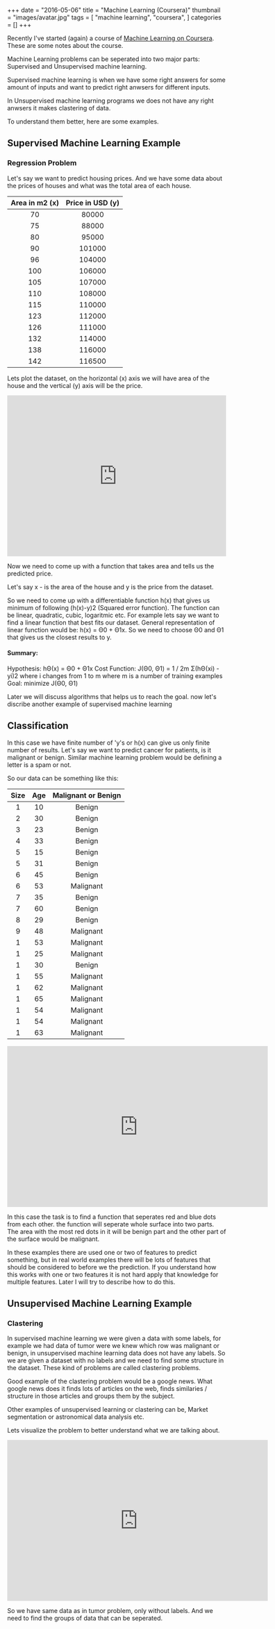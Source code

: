 +++
date = "2016-05-06"
title = "Machine Learning (Coursera)"
thumbnail = "images/avatar.jpg"
tags = [
    "machine learning",
    "coursera",
]
categories = []
+++

Recently I've started (again) a course of [Machine Learning on Coursera](https://www.coursera.org/learn/machine-learning/). These are some notes about the course.

Machine Learning problems can be seperated into two major parts: Supervised and Unsupervised machine learning.

Supervised machine learning is when we have some right answers for some amount of inputs and want to predict right anwsers for different inputs.

In Unsupervised machine learning programs we does not have any right anwsers it makes clastering of data.

To understand them better, here are some examples.

## Supervised Machine Learning Example

### Regression Problem

Let's say we want to predict housing prices. And we have some data about the prices of houses and what was the total area of each house.

| Area in m2 (x) | Price in USD (y) |
| :----:  | :-------------: |
|  70     |  80000          |
|  75     |  88000          |
|  80     |  95000          |
|  90     |  101000         |
|  96     |  104000         |
|  100    |  106000         |
|  105    |  107000         |
|  110    |  108000         |
|  115    |  110000         |
|  123    |  112000         |
|  126    |  111000         |
|  132    |  114000         |
|  138    |  116000         |
|  142    |  116500         |

Lets plot the dataset, on the horizontal (x) axis we will have area of the house and the vertical (y) axis will be the price.
<iframe width="100%" height="371" seamless frameborder="0" src="https://docs.google.com/spreadsheets/d/e/2PACX-1vQwtGAKD8kGDtF5YPVoLjvIjUe7FjzDMRnJ99bcq1Vxj_3JAOjjQ-Nlxexuvx4FjWFKOH6OHGKUOotQ/pubchart?oid=942513605&amp;format=interactive"></iframe>


Now we need to come up with a function that takes area and tells us the predicted price.

Let's say x - is the area of the house and y is the price from the dataset.

So we need to come up with a differentiable function h(x) that gives us minimum of following (h(x)-y)2 (Squared error function). The function can be linear, quadratic, cubic, logaritmic etc. For example lets say we want to find a linear function that best fits our dataset.
General representation of linear function would be: h(x) = Θ0 + Θ1x. So we need to choose Θ0 and Θ1 that gives us the closest results to y.

#### Summary:

Hypothesis: hΘ(x) = Θ0 + Θ1x
Cost Function: J(Θ0, Θ1) = 1 / 2m Σ(hΘ(xi) - yi)2 where i changes from 1 to m where m is a number of training examples
Goal: minimize J(Θ0, Θ1)

Later we will discuss algorithms that helps us to reach the goal. now let's discribe another example of supervised machine learning

## Classification

In this case we have finite number of 'y's or h(x) can give us only finite number of results. Let's say we want to predict cancer for patients, is it malignant or benign. Similar machine learning problem would be defining a letter is a spam or not.

So our data can be something like this:


|  Size  |  Age  | Malignant or Benign |
|  :---: | :---: | :-----------------: |
|    1   |   10  |      Benign         |
|    2   |   30  |      Benign         |
|    3   |   23  |      Benign         |
|    4   |   33  |      Benign         |
|    5   |   15  |      Benign         |
|    5   |   31  |      Benign         |
|    6   |   45  |      Benign         |
|    6   |   53  |      Malignant      |
|    7   |   35  |      Benign         |
|    7   |   60  |      Benign         |
|    8   |   29  |      Benign         |
|    9   |   48  |      Malignant      |
|    1   |   53  |      Malignant      |
|    1   |   25  |      Malignant      |
|    1   |   30  |      Benign         |
|    1   |   55  |      Malignant      |
|    1   |   62  |      Malignant      |
|    1   |   65  |      Malignant      |
|    1   |   54  |      Malignant      |
|    1   |   54  |      Malignant      |
|    1   |   63  |      Malignant      |


<iframe width="600" height="371" seamless frameborder="0" scrolling="no" src="https://docs.google.com/spreadsheets/d/e/2PACX-1vQAxy7ItDT1IylUbk4cnHOS4M3uu7IytRw5Z_ed_M3MUz1jAjnvWPiJCk0dROVsJakaEeH3gZAHHnoG/pubchart?oid=1029865512&amp;format=interactive"></iframe>

In this case the task is to find a function that seperates red and blue dots from each other. the function will seperate whole surface into two parts. The area with the most red dots in it will be benign part and the other part of the surface would be malignant.

In these examples there are used one or two of features to predict something, but in real world examples there will be lots of features that should be considered to before we the prediction. If you understand how this works with one or two features it is not hard apply that knowledge for multiple features. Later I will try to describe how to do this.

## Unsupervised Machine Learning Example

### Clastering

In supervised machine learning we were given a data with some labels, for example we had data of tumor were we knew which row was malignant or benign, in unsupervised machine learning data does not have any labels. So we are given a dataset with no labels and we need to find some structure in the dataset. These kind of problems are called clastering problems.

Good example of the clastering problem would be a google news. What google news does it finds lots of articles on the web, finds similaries / structure in those articles and groups them by the subject.

Other examples of unsupervised learning or clastering can be, Market segmentation or astronomical data analysis etc.

Lets visualize the problem to better understand what we are talking about.

<iframe width="600" height="371" seamless frameborder="0" scrolling="no" src="https://docs.google.com/spreadsheets/d/e/2PACX-1vQAxy7ItDT1IylUbk4cnHOS4M3uu7IytRw5Z_ed_M3MUz1jAjnvWPiJCk0dROVsJakaEeH3gZAHHnoG/pubchart?oid=1626164497&amp;format=interactive"></iframe>

So we have same data as in tumor problem, only without labels. And we need to find the groups of data that can be seperated.


